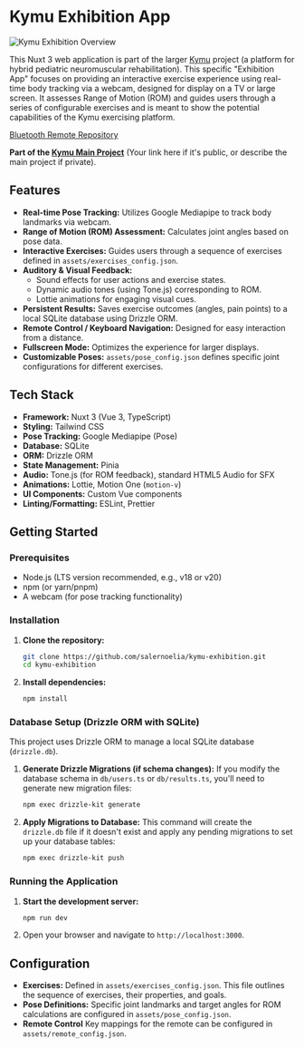 # Kymu Exhibition App

![Kymu Exhibition Overview](/public/kymu-exhibition-overview.png)

This Nuxt 3 web application is part of the larger [Kymu](https://github.com/salernoelia/kymu) project (a platform for hybrid pediatric neuromuscular rehabilitation). This specific "Exhibition App" focuses on providing an interactive exercise experience using real-time body tracking via a webcam, designed for display on a TV or large screen. It assesses Range of Motion (ROM) and guides users through a series of configurable exercises and is meant to show the potential capabilities of the Kymu exercising platform.

[Bluetooth Remote Repository](https://github.com/salernoelia/kymu-exhibition-remote)

**Part of the [Kymu Main Project](https://github.com/salernoelia/kymu)** (Your link here if it's public, or describe the main project if private).

## Features

*   **Real-time Pose Tracking:** Utilizes Google Mediapipe to track body landmarks via webcam.
*   **Range of Motion (ROM) Assessment:** Calculates joint angles based on pose data.
*   **Interactive Exercises:** Guides users through a sequence of exercises defined in `assets/exercises_config.json`.
*   **Auditory & Visual Feedback:**
    *   Sound effects for user actions and exercise states.
    *   Dynamic audio tones (using Tone.js) corresponding to ROM.
    *   Lottie animations for engaging visual cues.
*   **Persistent Results:** Saves exercise outcomes (angles, pain points) to a local SQLite database using Drizzle ORM.
*   **Remote Control / Keyboard Navigation:** Designed for easy interaction from a distance.
*   **Fullscreen Mode:** Optimizes the experience for larger displays.
*   **Customizable Poses:** `assets/pose_config.json` defines specific joint configurations for different exercises.

## Tech Stack

*   **Framework:** Nuxt 3 (Vue 3, TypeScript)
*   **Styling:** Tailwind CSS
*   **Pose Tracking:** Google Mediapipe (Pose)
*   **Database:** SQLite
*   **ORM:** Drizzle ORM
*   **State Management:** Pinia
*   **Audio:** Tone.js (for ROM feedback), standard HTML5 Audio for SFX
*   **Animations:** Lottie, Motion One (`motion-v`)
*   **UI Components:** Custom Vue components
*   **Linting/Formatting:** ESLint, Prettier

## Getting Started

### Prerequisites

*   Node.js (LTS version recommended, e.g., v18 or v20)
*   npm (or yarn/pnpm)
*   A webcam (for pose tracking functionality)

### Installation

1.  **Clone the repository:**
    ```bash
    git clone https://github.com/salernoelia/kymu-exhibition.git
    cd kymu-exhibition
    ```

2.  **Install dependencies:**
    ```bash
    npm install
    ```

### Database Setup (Drizzle ORM with SQLite)

This project uses Drizzle ORM to manage a local SQLite database (`drizzle.db`).

1.  **Generate Drizzle Migrations (if schema changes):**
    If you modify the database schema in `db/users.ts` or `db/results.ts`, you'll need to generate new migration files:
    ```bash
    npm exec drizzle-kit generate
    ```

2.  **Apply Migrations to Database:**
    This command will create the `drizzle.db` file if it doesn't exist and apply any pending migrations to set up your database tables:
    ```bash
    npm exec drizzle-kit push
    ```


### Running the Application

1.  **Start the development server:**
    ```bash
    npm run dev
    ```

2.  Open your browser and navigate to `http://localhost:3000`.

## Configuration

*   **Exercises:** Defined in `assets/exercises_config.json`. This file outlines the sequence of exercises, their properties, and goals.
*   **Pose Definitions:** Specific joint landmarks and target angles for ROM calculations are configured in `assets/pose_config.json`.
*   **Remote Control** Key mappings for the remote can be configured in `assets/remote_config.json`.
